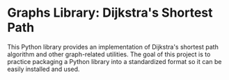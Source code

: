 # Graphs Library: Dijkstra's Shortest Path
This Python library provides an implementation of Dijkstra's shortest path algorithm and other graph-related utilities. The goal of this project is to practice packaging a Python library into a 
standardized format so it can be easily installed and used.


